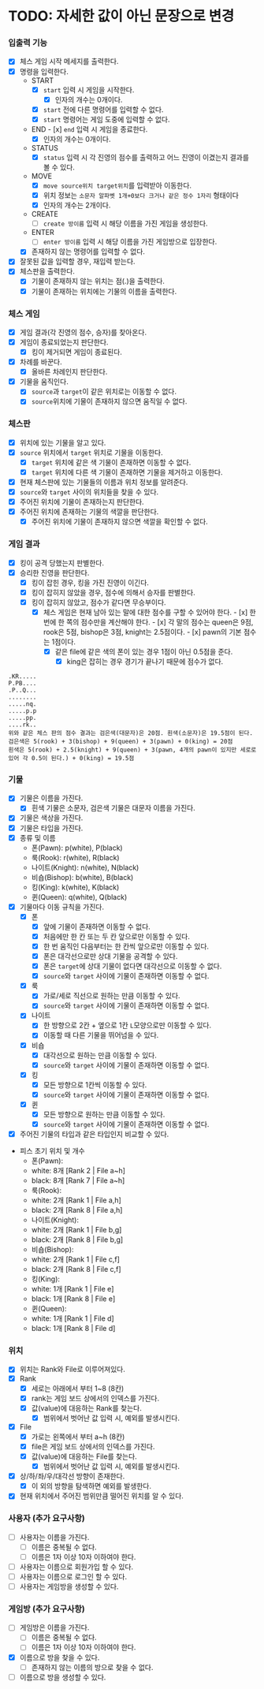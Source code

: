 # TODO: 자세한 값이 아닌 문장으로 변경

### 입출력 기능

- [x] 체스 게임 시작 메세지를 출력한다.
- [x] 명령을 입력한다.
  - START
    - [x] `start` 입력 시 게임을 시작한다.
      - [x] 인자의 개수는 0개이다.
    - [x] `start` 전에 다른 명령어를 입력할 수 없다.
    - [x] `start` 명령어는 게임 도중에 입력할 수 없다.
  - END
        - [x] `end` 입력 시 게임을 종료한다.
    - [x] 인자의 개수는 0개이다.
  - STATUS
    - [x] `status` 입력 시 각 진영의 점수를 출력하고 어느 진영이 이겼는지 결과를 볼 수 있다.
  - MOVE
    - [x] `move source위치 target위치`를 입력받아 이동한다.
    - [x] 위치 정보는 `소문자 알파벳 1개+0보다 크거나 같은 정수 1자리` 형태이다
    - [x] 인자의 개수는 2개이다.
  - CREATE
    - [ ] `create 방이름` 입력 시 해당 이름을 가진 게임을 생성한다.
  - ENTER
    - [ ] `enter 방이름` 입력 시 해당 이름을 가진 게임방으로 입장한다.
  - [x] 존재하지 않는 명령어를 입력할 수 없다.
- [x] 잘못된 값을 입력할 경우, 재입력 받는다.
- [x] 체스판을 출력한다.
    - [x] 기물이 존재하지 않는 위치는 점(.)을 출력한다.
    - [x] 기물이 존재하는 위치에는 기물의 이름을 출력한다.

### 체스 게임
- [x] 게임 결과(각 진영의 점수, 승자)를 찾아온다.
- [x] 게임이 종료되었는지 판단한다.
  - [x] 킹이 제거되면 게임이 종료된다.
- [x] 차례를 바꾼다.
  - [x] 올바른 차례인지 판단한다.
- [x] 기물을 움직인다.
  - [x] `source`과 `target`이 같은 위치로는 이동할 수 없다.
  - [x] `source`위치에 기물이 존재하지 않으면 움직일 수 없다.

### 체스판
- [x] 위치에 있는 기물을 알고 있다.
- [x] `source` 위치에서 `target` 위치로 기물을 이동한다.
    - [x] `target` 위치에 같은 색 기물이 존재하면 이동할 수 없다.
    - [x] `target` 위치에 다른 색 기물이 존재하면 기물을 제거하고 이동한다.
- [x] 현재 체스판에 있는 기물들의 이름과 위치 정보를 알려준다.
- [x] `source`와 `target` 사이의 위치들을 찾을 수 있다.
- [x] 주어진 위치에 기물이 존재하는지 판단한다.
- [x] 주어진 위치에 존재하는 기물의 색깔을 판단한다.
  - [x] 주어진 위치에 기물이 존재하지 않으면 색깔을 확인할 수 없다.

### 게임 결과
- [x] 킹이 공격 당했는지 판별한다.
- [x] 승리한 진영을 판단한다.
  - [x] 킹이 잡힌 경우, 킹을 가진 진영이 이긴다.
  - [x] 킹이 잡히지 않았을 경우, 점수에 의해서 승자를 판별한다.
  - [x] 킹이 잡히지 않았고, 점수가 같다면 무승부이다.
    - [x] 체스 게임은 현재 남아 있는 말에 대한 점수를 구할 수 있어야 한다.
          - [x] 한 번에 한 쪽의 점수만을 계산해야 한다.
          - [x] 각 말의 점수는 queen은 9점, rook은 5점, bishop은 3점, knight는 2.5점이다.
          - [x] pawn의 기본 점수는 1점이다.
      - [x] 같은 file에 같은 색의 폰이 있는 경우 1점이 아닌 0.5점을 준다.
          - [x] king은 잡히는 경우 경기가 끝나기 때문에 점수가 없다.
```
.KR.....
P.PB....
.P..Q...
........
.....nq.
.....p.p
.....pp.
....rk..
위와 같은 체스 판의 점수 결과는 검은색(대문자)은 20점. 흰색(소문자)은 19.5점이 된다.
검은색은 5(rook) + 3(bishop) + 9(queen) + 3(pawn) + 0(king) = 20점
흰색은 5(rook) + 2.5(knight) + 9(queen) + 3(pawn, 4개의 pawn이 있지만 세로로 있어 각 0.5이 된다.) + 0(king) = 19.5점
```

### 기물

- [x] 기물은 이름을 가진다.
    - [x] 흰색 기물은 소문자, 검은색 기물은 대문자 이름을 가진다.
- [x] 기물은 색상을 가진다.
- [x] 기물은 타입을 가진다.
- [x] 종류 및 이름
    - 폰(Pawn): p(white), P(black)
    - 룩(Rook): r(white), R(black)
    - 나이트(Knight): n(white), N(black)
    - 비숍(Bishop): b(white), B(black)
    - 킹(King): k(white), K(black)
    - 퀸(Queen): q(white), Q(black)
- [x] 기물마다 이동 규칙을 가진다.
    - [x] 폰
        - [x] 앞에 기물이 존재하면 이동할 수 없다.
        - [x] 처음에만 한 칸 또는 두 칸 앞으로만 이동할 수 있다.
        - [x] 한 번 움직인 다음부터는 한 칸씩 앞으로만 이동할 수 있다.
        - [x] 폰은 대각선으로만 상대 기물을 공격할 수 있다.
        - [x] 폰은 `target`에 상대 기물이 없다면 대각선으로 이동할 수 없다.
        - [x] `source`와 `target` 사이에 기물이 존재하면 이동할 수 없다.
    - [x] 룩
        - [x] 가로/세로 직선으로 원하는 만큼 이동할 수 있다.
        - [x] `source`와 `target` 사이에 기물이 존재하면 이동할 수 없다.
    - [x] 나이트
        - [x] 한 방향으로 2칸 + 옆으로 1칸 `L`모양으로만 이동할 수 있다.
        - [x] 이동할 때 다른 기물을 뛰어넘을 수 있다.
    - [x] 비숍
        - [x] 대각선으로 원하는 만큼 이동할 수 있다.
        - [x] `source`와 `target` 사이에 기물이 존재하면 이동할 수 없다.
    - [x] 킹
        - [x] 모든 방향으로 1칸씩 이동할 수 있다.
        - [x] `source`와 `target` 사이에 기물이 존재하면 이동할 수 없다.
    - [x] 퀸
        - [x] 모든 방향으로 원하는 만큼 이동할 수 있다.
        - [x] `source`와 `target` 사이에 기물이 존재하면 이동할 수 없다.
- [x] 주어진 기물의 타입과 같은 타입인지 비교할 수 있다.
- 피스 초기 위치 및 개수
    - 폰(Pawn):
    - white: 8개 [Rank 2 | File a~h]
    - black: 8개 [Rank 7 | File a~h]
    - 룩(Rook):
    - white: 2개 [Rank 1 | File a,h]
    - black: 2개 [Rank 8 | File a,h]
    - 나이트(Knight):
    - white: 2개 [Rank 1 | File b,g]
    - black: 2개 [Rank 8 | File b,g]
    - 비숍(Bishop):
    - white: 2개 [Rank 1 | File c,f]
    - black: 2개 [Rank 8 | File c,f]
    - 킹(King):
    - white: 1개 [Rank 1 | File e]
    - black: 1개 [Rank 8 | File e]
    - 퀸(Queen):
    - white: 1개 [Rank 1 | File d]
    - black: 1개 [Rank 8 | File d]

### 위치
- [x] 위치는 Rank와 File로 이루어져있다.
- [x] Rank
    - [x] 세로는 아래에서 부터 1~8 (8칸)
    - [x] rank는 게임 보드 상에서의 인덱스를 가진다.
    - [x] 값(value)에 대응하는 Rank를 찾는다.
        - [x] 범위에서 벗어난 값 입력 시, 예외를 발생시킨다.
- [x] File
    - [x] 가로는 왼쪽에서 부터 a~h (8칸)
    - [x] file은 게임 보드 상에서의 인덱스를 가진다.
    - [x] 값(value)에 대응하는 File를 찾는다.
        - [x] 범위에서 벗어난 값 입력 시, 예외를 발생시킨다.
- [x] 상/하/좌/우/대각선 방향이 존재한다.
    - [x] 이 외의 방향을 탐색하면 예외를 발생한다.
- [x] 현재 위치에서 주어진 범위만큼 떨어진 위치를 알 수 있다.

### 사용자 (추가 요구사항)
- [ ] 사용자는 이름을 가진다.
  - [ ] 이름은 중복될 수 없다.
  - [ ] 이름은 1자 이상 10자 이하여야 한다.
- [ ] 사용자는 이름으로 회원가입 할 수 있다.
- [ ] 사용자는 이름으로 로그인 할 수 있다.
- [ ] 사용자는 게임방을 생성할 수 있다.

### 게임방 (추가 요구사항)
- [ ] 게임방은 이름을 가진다.
  - [ ] 이름은 중복될 수 없다.
  - [ ] 이름은 1자 이상 10자 이하여야 한다.
- [x] 이름으로 방을 찾을 수 있다.
  - [ ] 존재하지 않는 이름의 방으로 찾을 수 없다.
- [ ] 이름으로 방을 생성할 수 있다.
